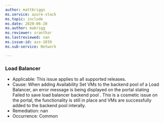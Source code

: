 ```yaml
---
author: mattbriggs
ms.service: azure-stack
ms.topic: include
ms.date: 2020-06-20
ms.author: mabrigg
ms.reviewer: sranthar
ms.lastreviewed: nan
ms.issue-id: azs-1039
ms.sub-service: Network

---
```

### Load Balancer

- Applicable: This issue applies to all supported releases.
- Cause: When adding Availability Set VMs to the backend pool of a Load Balancer, an error message is being displayed on the portal stating Failed to save load balancer backend pool . This is a cosmetic issue on the portal, the functionality is still in place and VMs are successfully added to the backend pool interally. 
- Remediation: nan
- Occurrence: Common